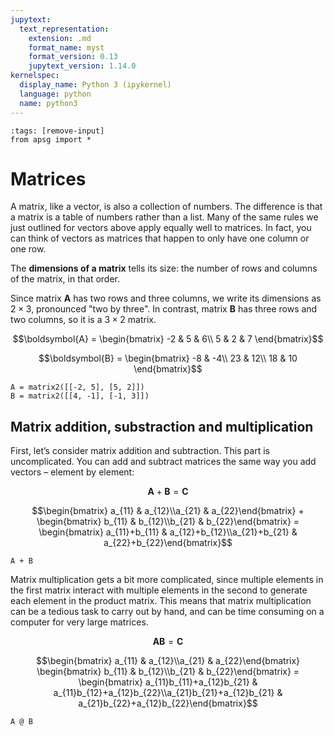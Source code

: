 ```yaml
---
jupytext:
  text_representation:
    extension: .md
    format_name: myst
    format_version: 0.13
    jupytext_version: 1.14.0
kernelspec:
  display_name: Python 3 (ipykernel)
  language: python
  name: python3
---
```


```{code-cell} ipython3
:tags: [remove-input]
from apsg import *
```

# Matrices

A matrix, like a vector, is also a collection of numbers. The difference is that a matrix is a table of numbers rather than a list. Many of the same rules we just outlined for vectors above apply equally well to matrices. In fact, you can think of vectors as matrices that happen to only have one column or one row.

The **dimensions of a matrix** tells its size: the number of rows and columns of the matrix, in that order.

Since matrix $\boldsymbol{A}$ has two rows and three columns, we write its dimensions as $2\times 3$, pronounced "two by three". In contrast, matrix $\boldsymbol{B}$ has three rows and two columns, so it is a $3\times 2$ matrix.

$$\boldsymbol{A} = \begin{bmatrix}
  -2 & 5 & 6\\ 
  5 & 2 & 7
\end{bmatrix}$$

$$\boldsymbol{B} = \begin{bmatrix}
  -8 & -4\\ 
  23 & 12\\ 
  18 & 10
\end{bmatrix}$$

```{code-cell} ipython3
A = matrix2([[-2, 5], [5, 2]])
B = matrix2([[4, -1], [-1, 3]])
```

## Matrix addition, substraction and multiplication

First, let’s consider matrix addition and subtraction. This part is uncomplicated. You can add and subtract matrices the same way you add vectors – element by element:

$$\boldsymbol{A}+\boldsymbol{B}=\boldsymbol{C}$$

$$\begin{bmatrix} a_{11} & a_{12}\\a_{21} & a_{22}\end{bmatrix} + \begin{bmatrix} b_{11} & b_{12}\\b_{21} & b_{22}\end{bmatrix} = \begin{bmatrix} a_{11}+b_{11} & a_{12}+b_{12}\\a_{21}+b_{21} & a_{22}+b_{22}\end{bmatrix}$$

```{code-cell} ipython3
A + B
```

Matrix multiplication gets a bit more complicated, since multiple elements in the first matrix interact with multiple elements in the second to generate each element in the product matrix. This means that matrix multiplication can be a tedious task to carry out by hand, and can be time consuming on a computer for very large matrices.

$$\boldsymbol{A}\boldsymbol{B}=\boldsymbol{C}$$

$$\begin{bmatrix} a_{11} & a_{12}\\a_{21} & a_{22}\end{bmatrix} \begin{bmatrix} b_{11} & b_{12}\\b_{21} & b_{22}\end{bmatrix} = \begin{bmatrix} a_{11}b_{11}+a_{12}b_{21} & a_{11}b_{12}+a_{12}b_{22}\\a_{21}b_{21}+a_{12}b_{21} & a_{21}b_{22}+a_{12}b_{22}\end{bmatrix}$$

```{code-cell} ipython3
A @ B
```

